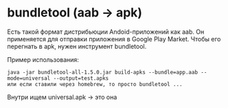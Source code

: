 # bundletool \(aab -&gt; apk\)

Есть такой формат дистрибьюции Andoid-приложений как aab. Он применяется для отправки приложения в Google Play Market. Чтобы его перегнать в apk, нужен инструмент bundletool.

Пример использования:

```text
java -jar bundletool-all-1.5.0.jar build-apks --bundle=app.aab --mode=universal --output=test.apks
или если ставили через homebrew, то просто bundletool ...
```

Внутри ищем universal.apk -&gt; это она

